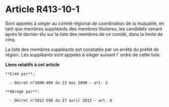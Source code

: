 # Article R413-10-1

Sont appelés à siéger au comité régional de coordination de la mutualité, en tant que membres suppléants des membres
titulaires, les candidats venant après le dernier élu sur la liste des membres de ce comité, dans la limite de cinq. 

La liste des membres suppléants est constatée par un arrêté du préfet de région. Les suppléants sont appelés à siéger suivant
l' ordre de cette liste.

**Liens relatifs à cet article**

	**Créé par**:

	  - Décret n°2008-486 du 22 mai 2008 - art. 2

	**Abrogé par**:

	  - Décret n°2012-596 du 27 avril 2012 - art. 6
